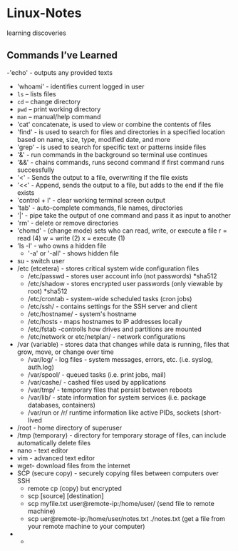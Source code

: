 # Linux-Notes
learning discoveries 
## Commands I’ve Learned

-'echo' - outputs any provided texts 
- 'whoami' - identifies current logged in user 
- `ls` – lists files
- `cd` – change directory
- `pwd` – print working directory
- `man` – manual/help command
- 'cat' concatenate, is used to view or combine the contents of files 
- 'find' - is used to search for files and directories in a specified location based on name, size, type, modified date, and more 
- 'grep' - is used to search for specific text or patterns inside files
- '&' - run commands in the background so terminal use continues
- '&&' - chains commands, runs second command if first command runs successfully
- '<' - Sends the output to a file, overwriting if the file exists
- '<<' - Append, sends the output to a file, but adds to the end if the file exists
- 'control + l' - clear working terminal screen output
- 'tab' - auto-complete commands, file names, directories
- '|' - pipe take the output of one command and pass it as input to another
- 'rm' - delete or remove directories
- 'chomd' - (change mode) sets who can read, write, or execute a file
    r = read (4)
    w = write (2)
    x = execute (1)
- 'ls -l' - who owns a hidden file
    - '-a' or '-all' - shows hidden file 
- su - switch user
- /etc (etcetera) - stores critical system wide configuration files
    - /etc/passwd - stores user account info (not passwords) *sha512
    - /etc/shadow - stores encrypted user passwords (only viewable by root) *sha512
    - /etc/crontab - system-wide scheduled tasks (cron jobs)
    - /etc/ssh/ - contains settings for the SSH server and client
    - /etc/hostname/ - system's hostname
    - /etc/hosts - maps hostnames to IP addresses locally
    - /etc/fstab -controlls how drives and partitions are mounted
    - /etc/network or etc/netplan/ - network configurations
 - /var (variable) - stores data that changes while data is running, files that grow, move, or change over time
    - /var/log/ - log files - system messages, errors, etc. (i.e. syslog, auth.log)
    - /var/spool/ - queued tasks (i.e. print jobs, mail)
    - /var/cashe/ - cashed files used by applications
    - /var/tmp/ -  temporary files that persist between reboots
    - /var/lib/ - state information for system services (i.e. package databases, containers)
    - /var/run or /r/ runtime information like active PIDs, sockets (short-lived
- /root - home directory of superuser
- /tmp (temporary) - directory for temporary storage of files, can include automatically delete files 
- nano - text editor
- vim - advanced text editor
- wget- download files from the internet
- SCP (secure copy) - securely copying files between computers over SSH
    - remote cp (copy) but encrypted
    - scp [source] [destination]
    - scp myfile.txt user@remote-ip:/home/user/ (send file to remote machine)
    - scp uer@remote-ip:/home/user/notes.txt ./notes.txt (get a file from your remote machine to your computer)
- 
    - 
